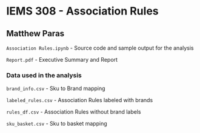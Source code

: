 # IEMS 308 - Association Rules
## Matthew Paras

`Association Rules.ipynb` - Source code and sample output for the analysis

`Report.pdf` - Executive Summary and Report

### Data used in the analysis

`brand_info.csv` - Sku to Brand mapping

`labeled_rules.csv` - Association Rules labeled with brands

`rules_df.csv` - Association Rules without brand labels

`sku_basket.csv` - Sku to basket mapping
